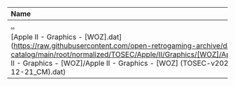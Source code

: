 |Name|Size|
|:---|---:|
|[..](../index.html)|DIR|
|[Apple II - Graphics - [WOZ].dat](https://raw.githubusercontent.com/open-retrogaming-archive/dat-catalog/main/root/normalized/TOSEC/Apple/II/Graphics/[WOZ]/Apple II - Graphics - [WOZ]/Apple II - Graphics - [WOZ] (TOSEC-v2022-12-21_CM).dat)|7022|
